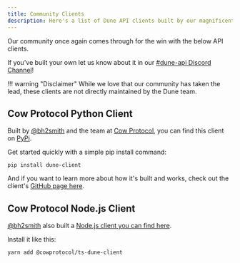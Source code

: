 ```yaml
---
title: Community Clients
description: Here's a list of Dune API clients built by our magnificent community!
---
```


Our community once again comes through for the win with the below API clients.

If you've built your own let us know about it in our [#dune-api Discord Channel](https://discord.com/channels/757637422384283659/1019910980634939433)!

!!! warning "Disclaimer"
    While we love that our community has taken the lead, these clients are not directly maintained by the Dune team.

## Cow Protocol Python Client

Built by [@bh2smith](https://dune.com/bh2smith) and the team at [Cow Protocol](https://dune.com/cowprotocol), you can find this client on [PyPi](https://pypi.org/project/dune-client/).

Get started quickly with a simple pip install command:

```
pip install dune-client
```

And if you want to learn more about how it's built and works, check out the client's [GitHub page here](https://github.com/cowprotocol/dune-client).

## Cow Protocol Node.js Client

[@bh2smith](https://dune.com/bh2smith) also built a [Node.js client you can find here](https://www.npmjs.com/package/@cowprotocol/ts-dune-client).

Install it like this:

```
yarn add @cowprotocol/ts-dune-client
```


